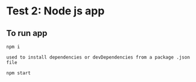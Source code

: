 # Test 2: Node js app

## To run app

``` shell
npm i

used to install dependencies or devDependencies from a package .json file
```

``` shell
npm start
``` 
